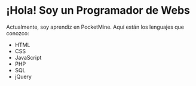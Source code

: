 <!DOCTYPE html>
<body>
    <div class="container">
        <h1>¡Hola! Soy un Programador de Webs</h1>
        <p>Actualmente, soy aprendiz en PocketMine. Aquí están los lenguajes que conozco:</p>
        <ul class="skills">
            <li>HTML</li>
            <li>CSS</li>
            <li>JavaScript</li>
            <li>PHP</li>
            <li>SQL</li>
            <li>jQuery</li>
        </ul>
    </div>
</body>
</html>
